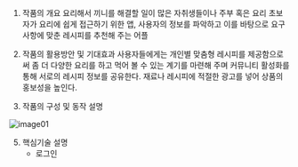1. 작품의 개요
  요리해서 끼니를 해결할 일이 많은 자취생들이나 주부 혹은 요리 초보자가 요리에 쉽게 접근하기 위한 앱, 사용자의 정보를 파악하고 이를 바탕으로 요구사항에 맞춘 레시피를 추천해 주는 어플

2. 작품의 활용방안 및 기대효과
사용자들에게는 개인별 맞춤형 레시피를 제공함으로써 좀 더 다양한 요리를 하고 먹어 볼 수 있는 계기를 마련해 주며 커뮤니티 활성화를 통해 서로의 레시피 정보를 공유한다. 재료나 레시피에 적절한 광고를 넣어 상품의 홍보성을 높인다.

3. 작품의 구성 및 동작 설명

![image01](https://user-images.githubusercontent.com/39265738/113571201-e5176d80-9650-11eb-9f06-3993c0c3d386.png)


5. 핵심기술 설명
   - 로그인
